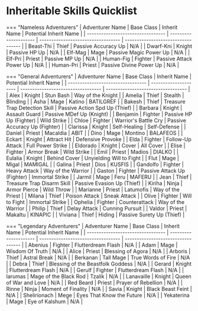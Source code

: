 # Inheritable Skills Quicklist

=== "Nameless Adventurers"
    | Adventurer Name                   | Base Class            | Inherit Name                       | Potential Inherit Name             |
    | --------------------------------- | --------------------- | ---------------------------------- | ---------------------------------- |
    | Beast-Thi                         | Thief                 | Passive Accuracy Up                | N/A                                |
    | Dwarf-Kni                         | Knight                | Passive HP Up                      | N/A                                |
    | Elf-Mag                           | Mage                  | Passive Magic Power Up             | N/A                                |
    | Elf-Pri                           | Priest                | Passive MP Up                      | N/A                                |
    | Human-Fig                         | Fighter               | Passive Attack Power Up            | N/A                                |
    | Human-Pri                         | Priest                | Passive Divine Power Up            | N/A                                |    

=== "General Adventurers"
    | Adventurer Name                   | Base Class            | Inherit Name                       | Potential Inherit Name             |
    | --------------------------------- | --------------------- | ---------------------------------- | ---------------------------------- |
    | Alex                              | Knight                | Stun Bash                          | Way of the Knight                  |
    | Amelia                            | Thief                 | Stealth                            | Blinding                           |
    | Asha                              | Mage                  | Katino                             | BATILGREF                          |
    | Bakesh                            | Thief                 | Treasure Trap Detection Skill      | Passive Action Spd Up (Thief)      |
    | Barbara                           | Knight                | Assault Guard                      | Passive MDef Up (Knight)           |
    | Benjamin                          | Fighter               | Passive HP Up (Fighter)            | Wild Strike                        |
    | Chloe                             | Fighter               | Warrior's Battle Cry               | Passive Accuracy Up (Fighter)      |
    | Clarissa                          | Knight                | Self-Healing                       | Self-Defense                       |
    | Daniel                            | Priest                | Macaldia                           | ABIT                               |
    | Dino                              | Mage                  | Montino                            | BALAFEOS                           |
    | Eckart                            | Knight                | Attract Hit                        | Defensive Provoke                  |
    | Elda                              | Fighter               | Follow-Up Attack                   | Full Power Strike                  |
    | Eldorado                          | Knight                | Cover                              | All Cover                          |
    | Elise                             | Fighter               | Armor Break                        | Wild Strike                        |
    | Emil                              | Priest                | Madios                             | DIALKO                             |
    | Eulalia                           | Knight                | Behind Cover                       | Unyielding Will to Fight           |
    | Flut                              | Mage                  | Migal                              | MAMIGAL                            |
    | Galina                            | Priest                | Dios                               | KUSFIS                             |
    | Gandolfo                          | Fighter               | Heavy Attack                       | Way of the Warrior                 |
    | Gaston                            | Fighter               | Passive Attack Up (Fighter)        | Immortal Strike                    |
    | Jarmil                            | Mage                  | Feru                               | MAFERU                             |
    | Jean                              | Thief                 | Treasure Trap Disarm Skill         | Passive Evasion Up (Thief)         |
    | Kiriha                            | Ninja                 | Armor Pierce                       | Wild Throw                         |
    | Marianne                          | Priest                | Latumofis                          | Way of the Priest                  |
    | Milana                            | Thief                 | Poison Attack                      | Sneak Attack                       |
    | Olive                             | Fighter               | Will to Fight                      | Immortal Strike                    |
    | Ophelia                           | Fighter               | Counterattack                      | Way of the Warrior                 |
    | Philip                            | Thief                 | Delay Attack                       | Cunning Pursuit                    |
    | Valdor                            | Priest                | Makaltu                            | KINAPIC                            |
    | Viviana                           | Thief                 | Hiding                             | Passive Surety Up (Thief)          |

=== "Legendary Adventurers"
    | Adventurer Name                   | Base Class            | Inherit Name                       | Potential Inherit Name             |
    | --------------------------------- | --------------------- | ---------------------------------- | ---------------------------------- |
    | Abenius                           | Fighter               | Flutterdream Flash                 | N/A                                |
    | Adam                              | Mage                  | Wisdom Of Truth                    | N/A                                |
    | Alice                             | Priest                | Blessing of Agora                  | N/A                                |
    | Arboris                           | Thief                 | Astral Break                       | N/A                                |
    | Berkanan                          | Tall Mage             | True Words of Fire                 | N/A                                |
    | Debra                             | Thief                 | Blessing of the Beastfolk Goddess  | N/A                                |
    | Gerard                            | Knight                | Flutterdream Flash                 | N/A                                |
    | Gerulf                            | Fighter               | Flutterdream Flash                 | N/A                                |
    | Iarumas                           | Mage of the Black Rod | Tzalik                             | N/A                                |
    | Lanavaille                        | Knight                | Queen of War and Love              | N/A                                |
    | Red Beard                         | Priest                | Prayer of Rebellion                | N/A                                |
    | Rinne                             | Ninja                 | Moment of Finality                 | N/A                                |
    | Savia                             | Knight                | Black Beast Feint                  | N/A                                |
    | Shelirionach                      | Mege                  | Eyes That Know the Future          | N/A                                |
    | Yekaterina                        | Mage                  | Eye of Kalshum                     | N/A                                |
    
